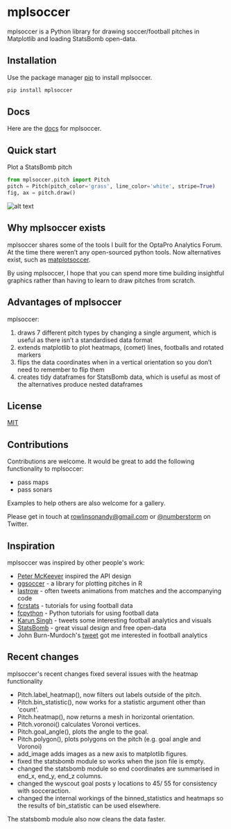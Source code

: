 # mplsoccer

mplsoccer is a Python library for drawing soccer/football pitches in Matplotlib and loading StatsBomb open-data.

## Installation

Use the package manager [pip](https://pip.pypa.io/en/stable/) to install mplsoccer.

```bash
pip install mplsoccer
```

## Docs

Here are the [docs](https://mplsoccer.readthedocs.io/) for mplsoccer.

## Quick start

Plot a StatsBomb pitch

```python
from mplsoccer.pitch import Pitch
pitch = Pitch(pitch_color='grass', line_color='white', stripe=True)
fig, ax = pitch.draw()
```
![alt text](https://github.com/andrewRowlinson/mplsoccer/blob/master/docs/quick_start.png?raw=true "statsbomb pitch")

## Why mplsoccer exists

mplsoccer shares some of the tools I built for the OptaPro Analytics Forum.
At the time there weren’t any open-sourced python tools. Now alternatives exist, such as [matplotsoccer](https://pypi.org/project/matplotsoccer/).

By using mplsoccer, I hope that you can spend more time building insightful graphics rather than having to learn to draw pitches from scratch.


## Advantages of mplsoccer

mplsoccer:

1. draws 7 different pitch types by changing a single argument, which is useful as there isn’t a standardised data format
2. extends matplotlib to plot heatmaps, (comet) lines, footballs and rotated markers
3. flips the data coordinates when in a vertical orientation so you don’t need to remember to flip them
4. creates tidy dataframes for StatsBomb data, which is useful as most of the alternatives produce nested dataframes

## License

[MIT](https://choosealicense.com/licenses/mit)

## Contributions
Contributions are welcome. It would be great to add the following functionality to mplsoccer:
- pass maps
- pass sonars

Examples to help others are also welcome for a gallery.

Please get in touch at rowlinsonandy@gmail.com or [@numberstorm](https://twitter.com/numberstorm) on Twitter.

## Inspiration

mplsoccer was inspired by other people's work:
- [Peter McKeever](http://petermckeever.com/2019/01/plotting-pitches-in-python/) inspired the API design
- [ggsoccer](https://github.com/Torvaney/ggsoccer) - a library for plotting pitches in R
- [lastrow](https://twitter.com/lastrowview) - often tweets animations from matches and the accompanying code
- [fcrstats](http://fcrstats.com/) - tutorials for using football data
- [fcpython](https://fcpython.com/) - Python tutorials for using football data
- [Karun Singh](https://twitter.com/karun1710) - tweets some interesting football analytics and visuals
- [StatsBomb](https://statsbomb.com/) - great visual design and free open-data
- John Burn-Murdoch's [tweet](https://twitter.com/jburnmurdoch/status/1057907312030085120) got me interested in football analytics

## Recent changes

mplsoccer's recent changes fixed several issues with the heatmap functionality
- Pitch.label_heatmap(), now filters out labels outside of the pitch.
- Pitch.bin_statistic(), now works for a statistic argument other than 'count'.
- Pitch.heatmap(), now returns a mesh in horizontal orientation.
- Pitch.voronoi() calculates Voronoi vertices.
- Pitch.goal_angle(), plots the angle to the goal.
- Pitch.polygon(), plots polygons on the pitch (e.g. goal angle and Voronoi)
- add_image adds images as a new axis to matplotlib figures.
- fixed the statsbomb module so works when the json file is empty.
- changed the statsbomb module so end coordinates are summarised in end_x, end_y, end_z columns.
- changed the wyscout goal posts y locations to 45/ 55 for consistency with socceraction.
- changed the internal workings of the binned_statistics and heatmaps so the results of bin_statistic can be used elsewhere.

The statsbomb module also now cleans the data faster.
